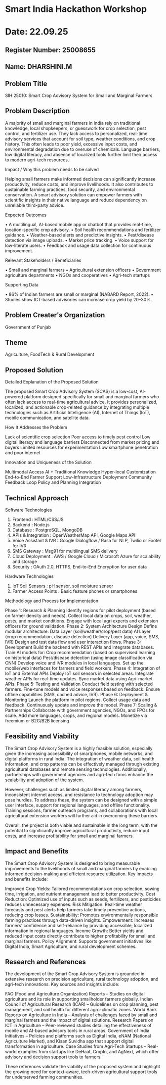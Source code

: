 # Smart India Hackathon Workshop
# Date: 22.09.25
## Register Number: 25008655
## Name: DHARSHINI.M
## Problem Title
SIH 25010: Smart Crop Advisory System for Small and Marginal Farmers
## Problem Description
A majority of small and marginal farmers in India rely on traditional knowledge, local shopkeepers, or guesswork for crop selection, pest control, and fertilizer use. They lack access to personalized, real-time advisory services that account for soil type, weather conditions, and crop history. This often leads to poor yield, excessive input costs, and environmental degradation due to overuse of chemicals. Language barriers, low digital literacy, and absence of localized tools further limit their access to modern agri-tech resources.

Impact / Why this problem needs to be solved

Helping small farmers make informed decisions can significantly increase productivity, reduce costs, and improve livelihoods. It also contributes to sustainable farming practices, food security, and environmental conservation. A smart advisory solution can empower farmers with scientific insights in their native language and reduce dependency on unreliable third-party advice.

Expected Outcomes

• A multilingual, AI-based mobile app or chatbot that provides real-time, location-specific crop advisory.
• Soil health recommendations and fertilizer guidance.
• Weather-based alerts and predictive insights.
• Pest/disease detection via image uploads.
• Market price tracking.
• Voice support for low-literate users.
• Feedback and usage data collection for continuous improvement.

Relevant Stakeholders / Beneficiaries

• Small and marginal farmers
• Agricultural extension officers
• Government agriculture departments
• NGOs and cooperatives
• Agri-tech startups

Supporting Data

• 86% of Indian farmers are small or marginal (NABARD Report, 2022).
• Studies show ICT-based advisories can increase crop yield by 20–30%.

## Problem Creater's Organization
Government of Punjab

## Theme
Agriculture, FoodTech & Rural Development

## Proposed Solution
Detailed Explanation of the Proposed Solution

The proposed Smart Crop Advisory System (SCAS) is a low-cost, AI-powered platform designed specifically for small and marginal farmers who often lack access to real-time agricultural advice. It provides personalized, localized, and actionable crop-related guidance by integrating multiple technologies such as Artificial Intelligence (AI), Internet of Things (IoT), mobile communication, and satellite data.

How It Addresses the Problem

Lack of scientific crop selection
Poor access to timely pest control
Low digital literacy and language barriers
Disconnected from market pricing and buyers
Limited resources for experimentation
Low smartphone penetration and poor internet

Innovation and Uniqueness of the Solution

Multimodal Access
AI + Traditional Knowledge
Hyper-local Customization
End-to-End Farmer Support
Low-Infrastructure Deployment
Community Feedback Loop
Policy and Planning Integration
## Technical Approach

Software Technologies

1. Frontend : HTML/CSS/JS
2. Backend : Node.js
3. Database : PostgreSQL, MongoDB
4. APIs & Integration : OpenWeatherMap API, Google Maps API
5. Voice Assistant & IVR : Google Dialogflow / Rasa for NLP, Twilio or Exotel for IVR
6. SMS Gateway : Msg91 for multilingual SMS delivery
7. Cloud Deployment : AWS / Google Cloud / Microsoft Azure for scalability and storage
8. Security : OAuth 2.0, HTTPS, End-to-End Encryption for user data

Hardware Technologies

1. IoT Soil Sensors : pH sensor, soil moisture sensor
2. Farmer Access Points : Basic feature phones or smartphones

 Methodology and Process for Implementation

 Phase 1: Research & Planning
       Identify regions for pilot deployment (based on farmer density and needs).
       Collect local data on crops, soil, weather, pests, and market conditions.
       Engage with local agri experts and extension officers for ground validation.
 Phase 2: System Architecture Design
    Define modular architecture:
      Data Layer (soil/weather/crop/pest data)
      AI Layer (crop recommendation, disease detection)
      Delivery Layer (app, voice, SMS, IVR)
   Design and test data flow and user interaction flows.
 Phase 3: Development
 Build the backend with REST APIs and integrate databases.
Train AI models for:
Crop recommendation (based on supervised learning on historical data)
Pest/disease detection (using image classification via CNN)
Develop voice and IVR modules in local languages.
Set up the mobile/web interfaces for farmers and field workers.
 Phase 4: Integration of IoT and External APIs
 Deploy IoT soil sensors in selected areas.
Integrate weather APIs for real-time updates.
Sync market data using Agri-market APIs.
 Phase 5: Testing and Validation
 Conduct field testing with selected farmers.
Fine-tune models and voice responses based on feedback.
Ensure offline capabilities (SMS, cached advice, IVR).
 Phase 6: Deployment & Monitoring
 Launch the platform in pilot regions.
Collect usage data and feedback.
Continuously update and improve the model.
 Phase 7: Scaling & Partnerships
Collaborate with government agencies, NGOs, and FPOs for scale.
Add more languages, crops, and regional models.
Monetize via freemium or B2G/B2B licensing.


## Feasibility and Viability
The Smart Crop Advisory System is a highly feasible solution, especially given the increasing accessibility of smartphones, mobile networks, and digital platforms in rural India. The integration of weather data, soil health information, and crop patterns can be effectively managed through existing agricultural databases and remote sensing technologies. Additionally, partnerships with government agencies and agri-tech firms enhance the scalability and adoption of the system.

However, challenges such as limited digital literacy among farmers, inconsistent internet access, and resistance to technology adoption may pose hurdles. To address these, the system can be designed with a simple user interface, support for regional languages, and offline functionality. Training sessions, farmer outreach programs, and collaborations with local agricultural extension workers will further aid in overcoming these barriers.

Overall, the project is both viable and sustainable in the long term, with the potential to significantly improve agricultural productivity, reduce input costs, and increase profitability for small and marginal farmers.

## Impact and Benefits
The Smart Crop Advisory System is designed to bring measurable improvements to the livelihoods of small and marginal farmers by enabling informed decision-making and efficient resource utilization. Key impacts and benefits include:

Improved Crop Yields: Tailored recommendations on crop selection, sowing time, irrigation, and nutrient management lead to better productivity.
Cost Reduction: Optimized use of inputs such as seeds, fertilizers, and pesticides reduces unnecessary expenses.
Risk Mitigation: Real-time weather forecasts and pest alerts help farmers take timely preventive actions, reducing crop losses.
Sustainability: Promotes environmentally responsible farming practices through data-driven insights.
Empowerment: Increases farmers' confidence and self-reliance by providing accessible, localized information in regional languages.
Income Growth: Better yields and reduced input costs directly contribute to higher profitability for small and marginal farmers.
Policy Alignment: Supports government initiatives like Digital India, Smart Agriculture, and rural development schemes.


## Research and References
The development of the Smart Crop Advisory System is grounded in extensive research on precision agriculture, rural technology adoption, and agri-tech innovations. Key sources and insights include:

FAO (Food and Agriculture Organization) Reports – Studies on digital agriculture and its role in supporting smallholder farmers globally.
Indian Council of Agricultural Research (ICAR) – Guidelines on crop planning, pest management, and soil health for different agro-climatic zones.
World Bank Reports on Agriculture in India – Analysis of challenges faced by small and marginal farmers and the impact of digital solutions.
Research Papers on ICT in Agriculture – Peer-reviewed studies detailing the effectiveness of mobile and AI-based advisory tools in rural areas.
Government of India Initiatives – Policies and platforms such as Digital India, eNAM (National Agriculture Market), and Kisan Suvidha app that support digital transformation in agriculture.
Case Studies from Agri-Tech Startups – Real-world examples from startups like DeHaat, CropIn, and AgNext, which offer advisory and decision support tools to farmers.

These references validate the viability of the proposed system and highlight the growing need for context-aware, tech-driven agricultural support tools for underserved farming communities.
